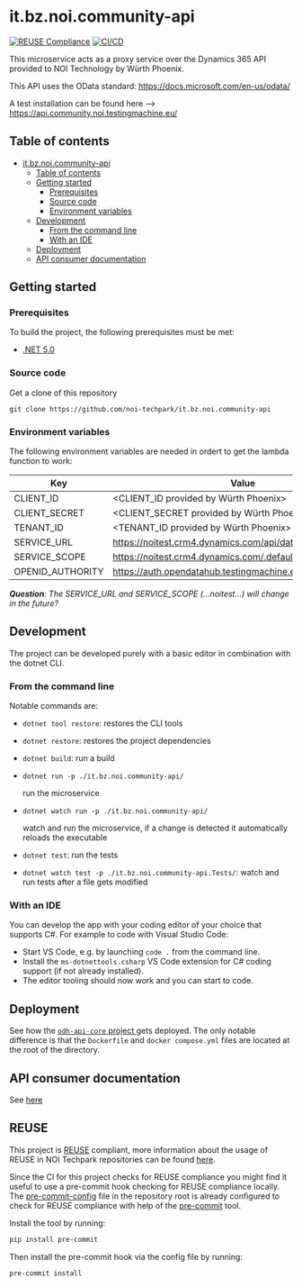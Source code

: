<!--
SPDX-FileCopyrightText: NOI Techpark <digital@noi.bz.it>

SPDX-License-Identifier: CC0-1.0
-->

# it.bz.noi.community-api

[![REUSE Compliance](https://github.com/noi-techpark/it.bz.noi.community-api/actions/workflows/reuse.yml/badge.svg)](https://github.com/noi-techpark/odh-docs/wiki/REUSE#badges)
[![CI/CD](https://github.com/noi-techpark/it.bz.noi.community-api/actions/workflows/main.yml/badge.svg)](https://github.com/noi-techpark/it.bz.noi.community-api/actions/workflows/main.yml)

This microservice acts as a proxy service over the Dynamics 365 API provided to NOI Technology by Würth Phoenix.

This API uses the OData standard: https://docs.microsoft.com/en-us/odata/

A test installation can be found here --> https://api.community.noi.testingmachine.eu/

## Table of contents

- [it.bz.noi.community-api](#itbznoicommunity-api)
  - [Table of contents](#table-of-contents)
  - [Getting started](#getting-started)
    - [Prerequisites](#prerequisites)
    - [Source code](#source-code)
    - [Environment variables](#environment-variables)
  - [Development](#development)
    - [From the command line](#from-the-command-line)
    - [With an IDE](#with-an-ide)
  - [Deployment](#deployment)
  - [API consumer documentation](#api-consumer-documentation)

## Getting started

### Prerequisites

To build the project, the following prerequisites must be met:

- [.NET 5.0](https://get.dot.net)

### Source code

Get a clone of this repository

`git clone https://github.com/noi-techpark/it.bz.noi.community-api`

### Environment variables

The following environment variables are needed in ordert to get the lambda function to work:

| Key              | Value                                                        |
| -------------    | ----------------------------------------------------------   |
| CLIENT_ID        | <CLIENT_ID provided by Würth Phoenix>                        |
| CLIENT_SECRET    | <CLIENT_SECRET provided by Würth Phoenix>                    |
| TENANT_ID        | <TENANT_ID provided by Würth Phoenix>                        |
| SERVICE_URL      | https://noitest.crm4.dynamics.com/api/data/v9.2              |
| SERVICE_SCOPE    | https://noitest.crm4.dynamics.com/.default                   |
| OPENID_AUTHORITY | https://auth.opendatahub.testingmachine.eu/auth/realms/noi/  |

***Question**: The SERVICE_URL and SERVICE_SCOPE (...noitest...) will change in the future?*

## Development

The project can be developed purely with a basic editor in combination with the dotnet CLI.

### From the command line

Notable commands are:

- `dotnet tool restore`:
  restores the CLI tools
  
- `dotnet restore`:
  restores the project dependencies
  
- `dotnet build`:
  run a build
  
- `dotnet run -p ./it.bz.noi.community-api/`
  
  run the microservice
  
- `dotnet watch run -p ./it.bz.noi.community-api/`

  watch and run the microservice, if a change is detected it automatically reloads the executable

- `dotnet test`:
  run the tests
  
- `dotnet watch test -p ./it.bz.noi.community-api.Tests/`:
  watch and run tests after a file gets modified

### With an IDE

You can develop the app with your coding editor of your choice that supports C#. For example to code with Visual Studio Code:

- Start VS Code, e.g. by launching `code .` from the command line.
- Install the `ms-dotnettools.csharp` VS Code extension for C# coding support (if not already installed).
- The editor tooling should now work and you can start to code.

## Deployment

See how the [`odh-api-core` project ](https://github.com/noi-techpark/odh-api-core/) gets deployed. The only notable difference is that the `Dockerfile` and `docker compose.yml` files are located at the root of the directory.

## API consumer documentation

See [here](docs/consumer.md)

## REUSE

This project is [REUSE](https://reuse.software) compliant, more information about the usage of REUSE in NOI Techpark repositories can be found [here](https://github.com/noi-techpark/odh-docs/wiki/Guidelines-for-developers-and-licenses#guidelines-for-contributors-and-new-developers).

Since the CI for this project checks for REUSE compliance you might find it useful to use a pre-commit hook checking for REUSE compliance locally. The [pre-commit-config](.pre-commit-config.yaml) file in the repository root is already configured to check for REUSE compliance with help of the [pre-commit](https://pre-commit.com) tool.

Install the tool by running:
```bash
pip install pre-commit
```
Then install the pre-commit hook via the config file by running:
```bash
pre-commit install
```